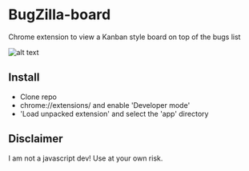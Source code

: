 # BugZilla-board
Chrome extension to view a Kanban style board on top of the bugs list

![alt text](https://raw.githubusercontent.com/bendl/bugzilla-board/master/doc/screenshot.JPG "Logo Title Text 1")

## Install
* Clone repo
* chrome://extensions/ and enable 'Developer mode'
* 'Load unpacked extension' and select the 'app' directory

## Disclaimer
I am not a javascript dev! Use at your own risk.